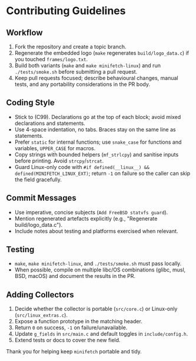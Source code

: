 # Contributing Guidelines

## Workflow
1. Fork the repository and create a topic branch.
2. Regenerate the embedded logo (`make` regenerates `build/logo_data.c`) if you touched `frames/logo.txt`.
3. Build both variants (`make` and `make minifetch-linux`) and run `./tests/smoke.sh` before submitting a pull request.
4. Keep pull requests focused; describe behavioural changes, manual tests, and any portability considerations in the PR body.

## Coding Style
- Stick to (C99). Declarations go at the top of each block; avoid mixed declarations and statements.
- Use 4-space indentation, no tabs. Braces stay on the same line as statements.
- Prefer `static` for internal functions; use `snake_case` for functions and variables, `UPPER_CASE` for macros.
- Copy strings with bounded helpers (`mf_strlcpy`) and sanitise inputs before printing. Avoid `strcpy`/`strcat`.
- Guard Linux-only code with `#if defined(__linux__) && defined(MINIFETCH_LINUX_EXT)`; return `-1` on failure so the caller can skip the field gracefully.

## Commit Messages
- Use imperative, concise subjects (`Add FreeBSD statvfs guard`).
- Mention regenerated artefacts explicitly (e.g., "Regenerate build/logo_data.c").
- Include notes about testing and platforms exercised when relevant.

## Testing
- `make`, `make minifetch-linux`, and `./tests/smoke.sh` must pass locally.
- When possible, compile on multiple libc/OS combinations (glibc, musl, BSD, macOS) and document the results in the PR.

## Adding Collectors
1. Decide whether the collector is portable (`src/core.c`) or Linux-only (`src/linux_extras.c`).
2. Expose a function prototype in the matching header.
3. Return `0` on success, `-1` on failure/unavailable.
4. Update `g_fields` in `src/main.c` and default toggles in `include/config.h`.
5. Extend tests or docs to cover the new field.

Thank you for helping keep `minifetch` portable and tidy.
